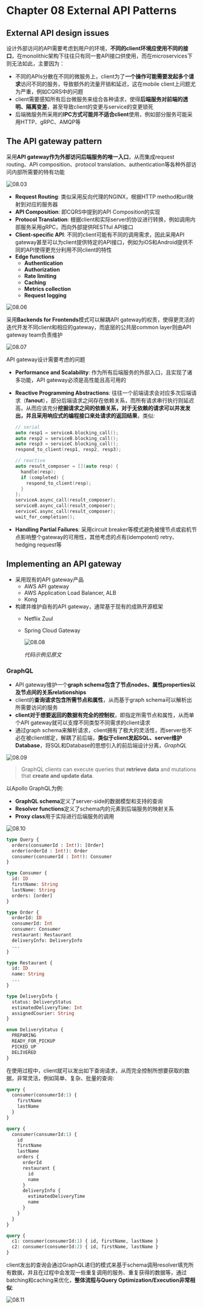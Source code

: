 # Chapter 08 External API Patterns

## External API design issues

设计外部访问的API需要考虑到用户的环境，**不同的client环境应使用不同的接口**，在monolithic架构下往往只有同一套API接口供使用，而在microservices下则无法如此，主要因为：

- 不同的APIs分散在不同的微服务上，client为了**一个操作可能需要发起多个请求**访问不同的服务，导致额外的流量开销和延迟，这在mobile client上问题尤为严重，例如CQRS中的问题
- client需要感知所有后台微服务来组合各种请求，使得**后端服务对前端的透明、隔离变差**，甚至导致client的变更与service的变更锁死
- 后端微服务所采用的**IPC方式可能并不适合client**使用，例如部分服务可能采用HTTP、gRPC、AMQP等

## The API gateway pattern

采用**API gateway作为外部访问后端服务的唯一入口**，从而集成request routing、API composition、protocol translation、authentication等各种外部访问内部所需要的特有功能

![08.03](images/08.03.png)

- **Request Routing**: 类似采用反向代理的NGINX，根据HTTP method和url映射到对应的服务器
- **API Composition**: 即CQRS中提到的API Composition的实现
- **Protocol Translation**: 根据client和实际server的协议进行转换，例如调用内部服务采用gRPC，而向外部提供RESTful API接口
- **Client-specific API**: 不同的client可能有不同的调用需求，因此采用API gateway甚至可以为client提供特定的API接口，例如为iOS和Android提供不同的API使得更充分利用不同client的特性
- **Edge functions**
  - **Authentication**
  - **Authorization**
  - **Rate limiting**
  - **Caching**
  - **Metrics collection**
  - **Request logging**

![08.06](images/08.06.png)

采用**Backends for Frontends**模式可以解耦API gateway的权责，使得更灵活的迭代开发不同client和相应的gateway，而底层的公共层common layer则由API gateway team负责维护

![08.07](images/08.07.png)

API gateway设计需要考虑的问题

- **Performance and Scalability**: 作为所有后端服务的外部入口，且实现了诸多功能，API gateway必须是高性能且高可用的
- **Reactive Programming Abstractions**: 往往一个前端请求会对应多次后端请求（**fanout**），部分后端请求之间存在依赖关系，而所有请求串行执行则延迟高，从而应该充分**挖掘请求之间的依赖关系，对于无依赖的请求可以并发发出，并且采用响应式的编程接口来处请求的返回结果**，类似:
  
  ```cpp
  // serial
  auto resp1 = serviceA.blocking_call();
  auto resp2 = serviceB.blocking_call();
  auto resp3 = serviceC.blocking_call();
  respond_to_client(resp1, resp2, resp3);

  // reactive
  auto result_composer = [](auto resp) {
    handle(resp);
    if (completed) {
      respond_to_client(resp);
    }
  };
  serviceA.async_call(result_composer);
  serviceB.async_call(result_composer);
  serviceC.async_call(result_composer);
  wait_for_completion();
  ```

- **Handling Partial Failures**: 采用circuit breaker等模式避免被慢节点或宕机节点影响整个gateway的可用性，其他考虑的点有(idempotent) retry、hedging request等

## Implementing an API gateway

- 采用现有的API gateway产品
  - AWS API gateway
  - AWS Application Load Balancer, ALB
  - Kong
- 构建并维护自有的API gateway，通常基于现有的成熟开源框架
  - Netflix Zuul
  - Spring Cloud Gateway

    ![08.08](images/08.08.png)

    *代码示例见原文*

### GraphQL

- API gateway维护一个**graph schema包含了节点nodes、属性properties以及节点间的关系relationships**
- client的**查询请求包含所需节点和属性**，从而基于graph schema可以解析出所需要访问的服务
- **client对于想要返回的数据有完全的控制权**，即指定所需节点和属性，从而单个API gateway就可以支撑不同类型不同需求的client请求
- 通过graph schema来解析请求，client拥有了极大的灵活性，而server也不必在被client绑定，解耦了前后端，**类似于client发起SQL、server维护Database**，将SQL和Database的思想引入的前后端设计分离，*GraphQL*

![08.09](images/08.09.png)

> GraphQL clients can execute queries that **retrieve data** and mutations that **create and update data**.

以Apollo GraphQL为例:

- **GraphQL schema**定义了server-side的数据模型和支持的查询
- **Resolver functions**定义了schema内的元素到后端服务的映射关系
- **Proxy class**用于实际进行后端服务的调用

![08.10](images/08.10.png)

```graphql
type Query {
  orders(consumerId : Int!): [Order]
  order(orderId : Int!): Order
  consumer(consumerId : Int!): Consumer
}

type Consumer {
  id: ID
  firstName: String
  lastName: String
  orders: [order]
}

type Order {
  orderId: ID
  consumerId: Int
  consumer: Consumer
  restaurant: Restaurant
  deliveryInfo: DeliveryInfo
  ...
}

type Restaurant {
  id: ID
  name: String
  ...
}

type DeliveryInfo {
  status: DeliveryStatus
  estimatedDeliveryTime: Int
  assignedCourier: String
}

enum DeliveryStatus {
  PREPARING
  READY_FOR_PICKUP
  PICKED_UP
  DELIVERED
}
```

在使用过程中，client就可以发出如下查询请求，从而完全控制所想要获取的数据，非常灵活，例如简单、复杂、批量的查询:

```graphql
query {
  consumer(consumerId:1) {
    firstName
    lastName
  }
}

query {
  consumer(consumerId:1) {
    id
    firstName
    lastName
    orders {
      orderId
      restaurant {
        id
        name
      }
      deliveryInfo {
        estimatedDeliveryTime
        name
      }
    }
  }
}

query {
  c1: consumer(consumerId:1) { id, firstName, lastName }
  c2: consumer(consumerId:2) { id, firstName, lastName }
}
```

client发出的查询会通过GraphQL递归的模式来基于schema调用resolver填充所有数据，并且在过程中会发现一些重复调用的服务、重复获得的数据等，通过batching和caching来优化，**整体流程与Query Optimization/Execution非常相似**:

![08.11](images/08.11.png)
